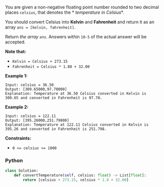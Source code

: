 You are given a non-negative floating point number rounded to two decimal places  `celsius`, that denotes the  *
*temperature in Celsius**.

You should convert Celsius into  **Kelvin**  and  **Fahrenheit**  and return it as an
array  `ans = [kelvin, fahrenheit]`.

Return  _the array  `ans`._ Answers within  `10-5`  of the actual answer will be accepted.

**Note that:**

- `Kelvin = Celsius + 273.15`
- `Fahrenheit = Celsius * 1.80 + 32.00`

**Example 1:**

```
Input: celsius = 36.50
Output: [309.65000,97.70000]
Explanation: Temperature at 36.50 Celsius converted in Kelvin is 309.65 and converted in Fahrenheit is 97.70.
```

**Example 2:**

```
Input: celsius = 122.11
Output: [395.26000,251.79800]
Explanation: Temperature at 122.11 Celsius converted in Kelvin is 395.26 and converted in Fahrenheit is 251.798.
```

**Constraints:**

- `0 <= celsius <= 1000`

### Python

```python
class Solution:
    def convertTemperature(self, celsius: float) -> List[float]:
        return [celsius + 273.15, celsius * 1.8 + 32.00]
```